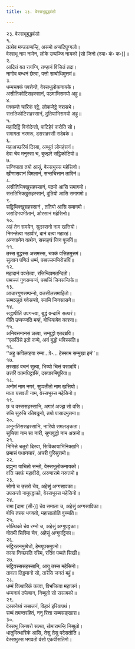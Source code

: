 ```yaml
---
title: २३. वेस्सभूबुद्धवंसो

---
```

२३. वेस्सभूबुद्धवंसो  
१.  
तत्थेव मण्डकप्पम्हि, असमो अप्पटिपुग्गलो।  
वेस्सभू नाम नामेन, लोके उप्पज्‍जि नायको [सो जिनो (स्या॰ कं॰ क॰)]॥  
२.  
आदित्तं वत रागग्गि, तण्हानं विजितं तदा।  
नागोव बन्धनं छेत्वा, पत्तो सम्बोधिमुत्तमं॥  
३.  
धम्मचक्‍कं पवत्तेन्ते, वेस्सभूलोकनायके।  
असीतिकोटिसहस्सानं, पठमाभिसमयो अहु॥  
४.  
पक्‍कन्ते चारिकं रट्ठे, लोकजेट्ठे नरासभे।  
सत्ततिकोटिसहस्सानं, दुतियाभिसमयो अहु॥  
५.  
महादिट्ठिं विनोदेन्तो, पाटिहेरं करोति सो।  
समागता नरमरू, दससहस्सी सदेवके॥  
६.  
महाअच्छरियं दिस्वा, अब्भुतं लोमहंसनं।  
देवा चेव मनुस्सा च, बुज्झरे सट्ठिकोटियो॥  
७.  
सन्‍निपाता तयो आसुं, वेस्सभुस्स महेसिनो।  
खीणासवानं विमलानं, सन्तचित्तान तादिनं॥  
८.  
असीतिभिक्खुसहस्सानं, पठमो आसि समागमो।  
सत्ततिभिक्खुसहस्सानं, दुतियो आसि समागमो॥  
९.  
सट्ठिभिक्खुसहस्सानं , ततियो आसि समागमो।  
जरादिभयभीतानं, ओरसानं महेसिनो॥  
१०.  
अहं तेन समयेन, सुदस्सनो नाम खत्तियो।  
निमन्तेत्वा महावीरं, दानं दत्वा महारहं।  
अन्‍नपानेन वत्थेन, ससङ्घं जिन पूजयिं॥  
११.  
तस्स बुद्धस्स असमस्स, चक्‍कं वत्तितमुत्तमं।  
सुत्वान पणितं धम्मं, पब्बज्‍जमभिरोचयिं॥  
१२.  
महादानं पवत्तेत्वा, रत्तिन्दिवमतन्दितो।  
पब्बज्‍जं गुणसम्पन्‍नं, पब्बजिं जिनसन्तिके॥  
१३.  
आचारगुणसम्पन्‍नो, वत्तसीलसमाहितो।  
सब्बञ्‍ञुतं गवेसन्तो, रमामि जिनसासने॥  
१४.  
सद्धापीतिं उपगन्त्वा, बुद्धं वन्दामि सत्थरं।  
पीति उप्पज्‍जति मय्हं, बोधियायेव कारणा॥  
१५.  
अनिवत्तमानसं ञत्वा, सम्बुद्धो एतदब्रवि।  
‘‘एकतिंसे इतो कप्पे, अयं बुद्धो भविस्सति॥  
१६.  
‘‘अहु कपिलव्हया रम्मा…पे॰… हेस्साम सम्मुखा इमं’’॥  
१७.  
तस्साहं वचनं सुत्वा, भिय्यो चित्तं पसादयिं।  
उत्तरिं वतमधिट्ठासिं, दसपारमिपूरिया॥  
१८.  
अनोमं नाम नगरं, सुप्पतीतो नाम खत्तियो।  
माता यसवती नाम, वेस्सभुस्स महेसिनो॥  
१९.  
छ च वस्ससहस्सानि, अगारं अज्झ सो वसि।  
रुचि सुरुचि रतिवड्ढनो, तयो पासादमुत्तमा॥  
२०.  
अनूनतिंससहस्सानि, नारियो समलङ्कता।  
सुचित्ता नाम सा नारी, सुप्पबुद्धो नाम अत्रजो॥  
२१.  
निमित्ते चतुरो दिस्वा, सिविकायाभिनिक्खमि।  
छमासं पधानचारं, अचरी पुरिसुत्तमो॥  
२२.  
ब्रह्मुना याचितो सन्तो, वेस्सभूलोकनायको।  
वत्ति चक्‍कं महावीरो, अरुणारामे नरुत्तमो॥  
२३.  
सोणो च उत्तरो चेव, अहेसुं अग्गसावका।  
उपसन्तो नामुपट्ठाको, वेस्सभुस्स महेसिनो॥  
२४.  
रामा [दामा (सी॰)] चेव समाला च, अहेसुं अग्गसाविका।  
बोधि तस्स भगवतो, महासालोति वुच्‍चति॥  
२५.  
सोत्थिको चेव रम्भो च, अहेसुं अग्गुपट्ठका।  
गोतमी सिरिमा चेव, अहेसुं अग्गुपट्ठिका॥  
२६.  
सट्ठिरतनमुब्बेधो, हेमयूपसमूपमो।  
काया निच्छरति रस्मि, रत्तिंव पब्बते सिखी॥  
२७.  
सट्ठिवस्ससहस्सानि, आयु तस्स महेसिनो।  
तावता तिट्ठमानो सो, तारेसि जनतं बहुं॥  
२८.  
धम्मं वित्थारिकं कत्वा, विभजित्वा महाजनं।  
धम्मनावं ठपेत्वान, निब्बुतो सो ससावको॥  
२९.  
दस्सनेय्यं सब्बजनं, विहारं इरियापथं।  
सब्बं तमन्तरहितं, ननु रित्ता सब्बसङ्खारा॥  
३०.  
वेस्सभू जिनवरो सत्था, खेमारामम्हि निब्बुतो।  
धातुवित्थारिकं आसि, तेसु तेसु पदेसतोति॥  
वेस्सभुस्स भगवतो वंसो एकवीसतिमो।  